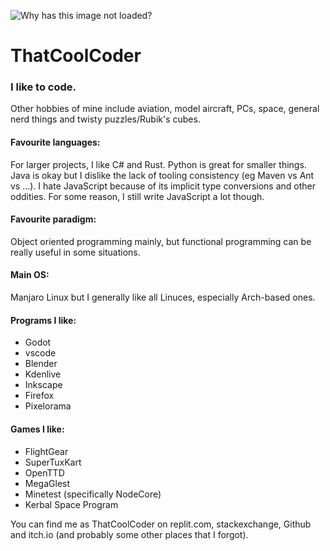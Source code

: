 ![Why has this image not loaded?](https://avatars.githubusercontent.com/u/62006241)
# ThatCoolCoder

### I like to code.

Other hobbies of mine include aviation, model aircraft, PCs, space, general nerd things and twisty puzzles/Rubik's cubes.

#### Favourite languages:

For larger projects, I like C# and Rust. Python is great for smaller things. Java is okay but I dislike the lack of tooling consistency (eg Maven vs Ant vs ...). I hate JavaScript because of its implicit type conversions and other oddities. For some reason, I still write JavaScript a lot though.

#### Favourite paradigm:
Object oriented programming mainly, but functional programming can be really useful in some situations.

#### Main OS:
Manjaro Linux but I generally like all Linuces, especially Arch-based ones.

#### Programs I like:
- Godot
- vscode
- Blender
- Kdenlive
- Inkscape
- Firefox
- Pixelorama

#### Games I like:
- FlightGear
- SuperTuxKart
- OpenTTD
- MegaGlest
- Minetest (specifically NodeCore)
- Kerbal Space Program

You can find me as ThatCoolCoder on replit.com, stackexchange, Github and itch.io (and probably some other places that I forgot).
